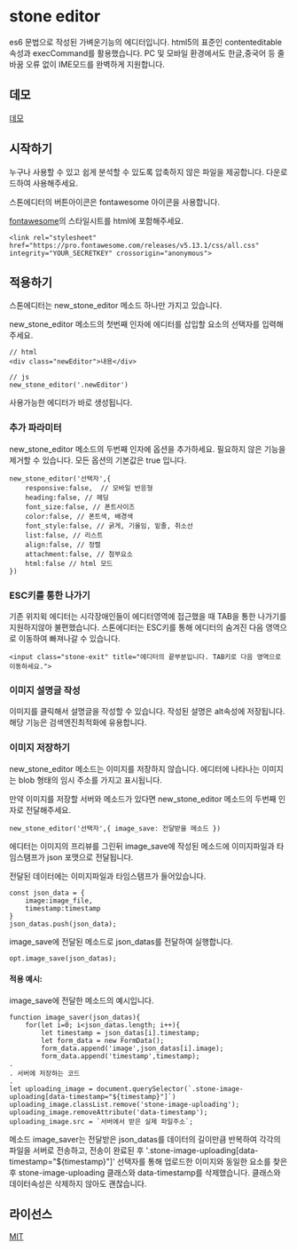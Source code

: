 # stone editor
es6 문법으로 작성된 가벼운기능의 에디터입니다.
html5의 표준인 contenteditable속성과 execCommand를 활용했습니다.
PC 및 모바일 환경에서도 한글,중국어 등 줄바꿈 오류 없이 IME모드를 완벽하게 지원합니다.

## 데모
[데모](http://madstone.dothome.co.kr/)


## 시작하기
누구나 사용할 수 있고 쉽게 분석할 수 있도록 압축하지 않은 파일을 제공합니다.
다운로드하여 사용해주세요.

스톤에디터의 버튼아이콘은 fontawesome 아이콘을 사용합니다.

[fontawesome](https://fontawesome.com/)의 스타일시트를 html에 포함해주세요.

    <link rel="stylesheet" href="https://pro.fontawesome.com/releases/v5.13.1/css/all.css" integrity="YOUR_SECRETKEY" crossorigin="anonymous">



## 적용하기
스톤에디터는 new_stone_editor 메소드 하나만 가지고 있습니다.

new_stone_editor 메소드의 첫번째 인자에 에디터를 삽입할 요소의 선택자를 입력해주세요.

	// html
	<div class="newEditor">내용</div>

	// js
	new_stone_editor('.newEditor')

사용가능한 에디터가 바로 생성됩니다.


### 추가 파라미터
new_stone_editor 메소드의 두번째 인자에 옵션을 추가하세요. 필요하지 않은 기능을 제거할 수 있습니다. 모든 옵션의 기본값은 true 입니다.

	new_stone_editor('선택자',{
		responsive:false,  // 모바일 반응형
		heading:false, // 헤딩
		font_size:false, // 폰트사이즈
		color:false, // 폰트색, 배경색
		font_style:false, // 굵게, 기울임, 밑줄, 취소선
		list:false, // 리스트
		align:false, // 정렬
		attachment:false, // 첨부요소
		html:false // html 모드
	})


### ESC키를 통한 나가기
기존 위지윅 에디터는 시각장애인들이 에디터영역에 접근했을 때 TAB을 통한 나가기를 지원하지않아 불편했습니다. 스톤에디터는 ESC키를 통해 에디터의 숨겨진 다음 영역으로 이동하여 빠져나갈 수 있습니다.

	<input class="stone-exit" title="에디터의 끝부분입니다. TAB키로 다음 영역으로 이동하세요.">


### 이미지 설명글 작성
이미지를 클릭해서 설명글을 작성할 수 있습니다. 작성된 설명은 alt속성에 저장됩니다. 해당 기능은 검색엔진최적화에 유용합니다.


### 이미지 저장하기
new_stone_editor 메소드는 이미지를 저장하지 않습니다.
에디터에 나타나는 이미지는 blob 형태의 임시 주소를 가지고 표시됩니다.

만약 이미지를 저장할 서버와 메소드가 있다면 new_stone_editor 메소드의 두번째 인자로 전달해주세요.

	new_stone_editor('선택자',{ image_save: 전달받을 메소드 })

에디터는 이미지의 프리뷰를 그린뒤 image_save에 작성된 메소드에 이미지파일과 타임스탬프가 json 포맷으로 전달됩니다.


전달된 데이터에는 이미지파일과 타임스탬프가 들어있습니다.

	const json_data = {
		image:image_file,
		timestamp:timestamp
	}
	json_datas.push(json_data);


image_save에 전달된 메소드로 json_datas를 전달하여 실행합니다.

	opt.image_save(json_datas);



#### 적용 예시:

image_save에 전달한 메소드의 예시입니다.

	function image_saver(json_datas){
		for(let i=0; i<json_datas.length; i++){
			let timestamp = json_datas[i].timestamp;
			let form_data = new FormData();
			form_data.append('image',json_datas[i].image);
			form_data.append('timestamp',timestamp);
	.
	. 서버에 저장하는 코드
	.
	let uploading_image = document.querySelector(`.stone-image-uploading[data-timestamp="${timestamp}"]`)
	uploading_image.classList.remove('stone-image-uploading');
	uploading_image.removeAttribute('data-timestamp');
	uploading_image.src = `서버에서 받은 실제 파일주소`;

메소드 image_saver는 전달받은 json_datas를 데이터의 길이만큼 반복하여 각각의 파일을 서버로 전송하고,
전송이 완료된 후 '.stone-image-uploading[data-timestamp="${timestamp}"]' 선택자를 통해 업로드한 이미지와 동일한 요소를 찾은 후
stone-image-uploading 클래스와 data-timestamp를 삭제했습니다.
클래스와 데이터속성은 삭제하지 않아도 괜찮습니다.

## 라이선스
[MIT](https://github.com/madstone-dev/stone-editor/blob/master/LICENSE.md)